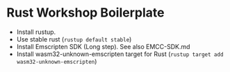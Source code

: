 # Rust Workshop Boilerplate

- Install rustup.
- Use stable rust (`rustup default stable`)
- Install Emscripten SDK (Long step). See also EMCC-SDK.md
- Install wasm32-unknown-emscripten target for Rust (`rustup target add wasm32-unknown-emscripten`)
